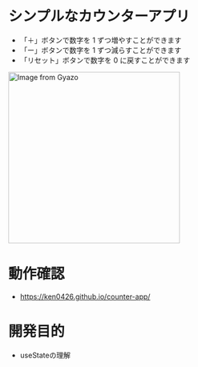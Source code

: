 # シンプルなカウンターアプリ

- 「＋」ボタンで数字を 1 ずつ増やすことができます
- 「ー」ボタンで数字を 1 ずつ減らすことができます
- 「リセット」ボタンで数字を 0 に戻すことができます

<a href="https://gyazo.com/5cb7c57aba3bd10651b7b9e3b1805ae8"><img src="https://i.gyazo.com/5cb7c57aba3bd10651b7b9e3b1805ae8.gif" alt="Image from Gyazo" width="342"/></a>

# 動作確認

- https://ken0426.github.io/counter-app/

# 開発目的
- useStateの理解